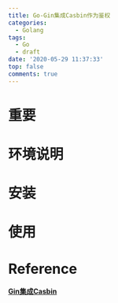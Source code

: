 ```yaml
---
title: Go-Gin集成Casbin作为鉴权
categories:
  - Golang
tags:
  - Go
  - draft
date: '2020-05-29 11:37:33'
top: false
comments: true
---
```


# 重要

# 环境说明

# 安装

# 使用

# Reference

**[Gin集成Casbin](https://dev.to/maxwellhertz/tutorial-integrate-gin-with-cabsin-56m0)**